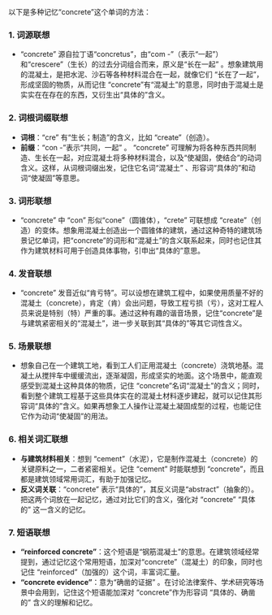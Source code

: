 以下是多种记忆“concrete”这个单词的方法：

### 1. 词源联想
 - “concrete” 源自拉丁语“concretus”，由“com -”（表示“一起”）和“crescere”（生长）的过去分词组合而来，原义是“长在一起” 。想象建筑用的混凝土，是把水泥、沙石等各种材料混合在一起，就像它们 “长在了一起”，形成坚固的物质，从而记住 “concrete”有“混凝土”的意思，同时由于混凝土是实实在在存在的东西，又衍生出“具体的”含义。

### 2. 词根词缀联想
 - **词根**：“cre” 有“生长；制造”的含义，比如 “create”（创造）。
 - **前缀**：“con -”表示“共同，一起” 。 “concrete” 可理解为将各种东西共同制造、生长在一起，对应混凝土将多种材料混合，以及“使凝固，使结合”的动词含义。这样，从词根词缀出发，记住它名词“混凝土” 、形容词“具体的”和动词“使凝固”等意思。

### 3. 词形联想
 - “concrete” 中 “con” 形似“cone”（圆锥体），“crete” 可联想成 “create”（创造）的变体。想象用混凝土创造出一个圆锥体的建筑，通过这种奇特的建筑场景记忆单词，把“concrete”的词形和“混凝土”的含义联系起来，同时也记住其作为建筑材料可用于创造具体事物，引申出“具体的”意思。

### 4. 发音联想
 - “concrete” 发音近似“肯亏特”。可以设想在建筑工程中，如果使用质量不好的混凝土（concrete），肯定（肯）会出问题，导致工程亏损（亏），这对工程人员来说是特别（特）严重的事。通过这种有趣的谐音场景，记住“concrete”是与建筑紧密相关的“混凝土”，进一步关联到其“具体的”等其它词性含义。

### 5. 场景联想
 - 想象自己在一个建筑工地，看到工人们正用混凝土（concrete）浇筑地基。混凝土从搅拌车中缓缓流出，逐渐凝固，形成坚实的地面。这个场景中，能直观感受到混凝土这种具体的物质，记住 “concrete”名词“混凝土”的含义；同时，看到整个建筑工程基于这些具体实在的混凝土材料逐步建起，就可以记住其形容词“具体的”含义。如果再想象工人操作让混凝土凝固成型的过程，也能记住它作为动词“使凝固”的用法。

### 6. 相关词汇联想
 - **与建筑材料相关**：想到 “cement”（水泥），它是制作混凝土（concrete）的关键原料之一，二者紧密相关。记住 “cement” 时能联想到 “concrete”，而且都是建筑领域常用词汇，有助于加强记忆。 
 - **反义词关联**：“concrete” 表示“具体的”，其反义词是“abstract”（抽象的）。把这两个词放在一起记忆，通过对比它们的含义，强化对 “concrete” “具体的” 这一含义的记忆。

### 7. 短语联想
 - **“reinforced concrete”**：这个短语是“钢筋混凝土”的意思。在建筑领域经常提到，通过记忆这个常用短语，加深对“concrete”（混凝土）的印象，同时也记住 “reinforced”（加强的）这个词，丰富词汇量。 
 - **“concrete evidence”**：意为“确凿的证据” 。在讨论法律案件、学术研究等场景中会用到，记住这个短语能加深对 “concrete”作为形容词 “具体的、确凿的” 含义的理解和记忆。 